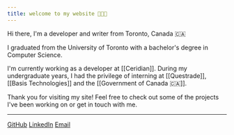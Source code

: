 ```yaml
---
title: welcome to my website 👋🏿🩵
---
```


Hi there, I'm a developer and writer from Toronto, Canada 🇨🇦
  
I graduated from the University of Toronto with a bachelor's degree in Computer Science.

I'm currently working as a developer at [[Ceridian]]. During my undergraduate years, I had the privilege of interning at [[Questrade]], [[Basis Technologies]] and the [[Government of Canada 🇨🇦]]. 

Thank you for visiting my site! Feel free to check out some of the projects I've been working on or get in touch with me.

---

  
[GitHub](https://github.com/abenav4) [LinkedIn](https://www.linkedin.com/in/abenav) [Email](mailto:abenav123[at]gmail.com)


